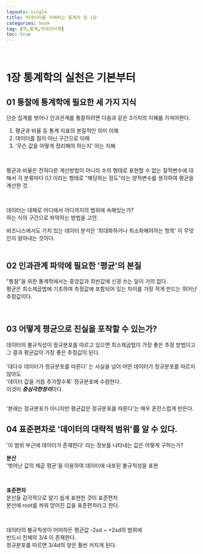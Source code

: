 ```yaml
---
layouts: single
title: 빅데이터를 지배하는 통계의 힘 1장
categories: book
tag: [책,통계,빅데이터책]
toc: true
---
```

<br> 

# 1장 통계학의 실천은 기본부터
## 01 통찰에 통계학에 필요한 세 가지 지식
단순 집계를 벗어나 인과관계를 통찰하려면 다음과 같은 3가지의 지혜를 가져야한다.    
1. 평균과 비율 등 통계 지표의 본질적인 의미 이해 
2. 데이터를 점이 아닌 구간으로 이해 
3. '무슨 값을 어떻게 정리해야 하는지' 아는 지혜 
   
<br>   

평균과 비율은 전혀다른 계산방법이 아니라 수의 형태로 표현할 수 없는 질적변수에 대해서 각 분류마다 0,1 이라는 형태로 "해당하는 정도"라는 양적변수를 생각하여 평균을 계산한 것. 

<br>

데이터는 대체로 어디에서 어디까지의 범위에 속해있는가?   
하는 식의 구간으로 파악하는 방법을 고안. 

비즈니스에서도 가치 있는 데이터 분석은 '최대화하거나 최소화해야하는 항목' 이 무엇인지 알아내는 것이다.    
<br>   

## 02 인과관계 파악에 필요한 '평균'의 본질   

"통찰"을 위한 통계학에서는 중앙값과 최빈값에 신경 쓰는 일이 거의 없다.       
평균은 최소제곱법에 기초하여 측정값에 포함되어 있는 차이를 가장 적게 만드는 뛰어난 추정값이다.    
   
<br>

## 03 어떻게 평균으로 진실을 포착할 수 있는가?    

데이터의 불규칙성이 정규분포를 따르고 있으면 최소제곱법이 가장 좋은 추정 방법이고 그 결과 평균값이 가장 좋은 추정값이 된다.    
<br>
'대다수 데이터가 정규분포를 따른다' 는 사실을 넘어 어떤 데이터가 정규분포를 따르지 않아도    
'데이터 값을 거듭 추가할수록' 정규분포에 수렴한다.    
이것이 ***중심극한정리***이다.

<br>
'본래는 정규분포가 아니지만 평균값은 정규분포를 따른다'는 매우 혼란스럽게 만든다.    


<br>

## 04 표준편차로 '데이터의 대략적 범위'를 알 수 있다.    

'이 범위 부근에 데이터가 존재한다' 라는 정보를 나타내는 값은 어떻게 구하는가?    

**분산**   
'벗어난 값의 제곱 평균'을 이용하여 데이터에 내포된 불규칙성을 표현    

<br>

**표준편차**    
분산을 감각적으로 알기 쉽게 표현한 것이 표준편차   
분산에 root를 씌워 얻어진 값을 표준편차라고 한다.   

<br>

데이터의 불규칙성이 어떠하든 평균값 -2sd ~ +2sd의 범위에   
반드시 전체의 3/4 이 존재한다.   
정규분포를 따르면 3/4d의 양은 훨씬 커지게 된다.    
